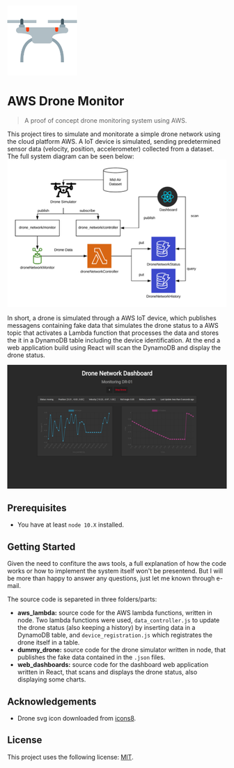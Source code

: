 <p align="left">
   <img src=".github/logo.svg" width="160"/>
</p>

# AWS Drone Monitor

> A proof of concept drone monitoring system using AWS.

This project tires to simulate and monitorate a simple drone network using the cloud platform AWS. A IoT device is simulated, sending predetermined sensor data (velocity, position, accelerometer) collected from a dataset. The full system diagram can be seen below:
 <img src=".github/diagram.png" />

In short, a drone is simulated through a AWS IoT device, which publishes messagens containing fake data that simulates the drone status to a AWS topic that activates a Lambda function that processes the data and stores the it in a DynamoDB table including the device identification. At the end a web application build using React will scan the DynamoDB and display the drone status.

![Dashboard Image 1](.github/dashboard_1.png)

## Prerequisites

* You have at least `node 10.X` installed.

## Getting Started

Given the need to confiture the aws tools, a full explanation of how the code works or how to implement the system itself won't be presentend. But I will be more than happy to answer any questions, just let me known through e-mail.

The source code is separeted in three folders/parts:

* **aws_lambda:** source code for the AWS lambda functions, written in node. Two lambda functions were used, `data_controller.js` to update the drone status (also keeping a history) by inserting data in a DynamoDB table, and `device_registration.js` which registrates the drone itself in a table.
* **dummy_drone:** source code for the drone simulator written in node, that publishes the fake data contained in the `.json` files.
* **web_dashboards:** source code for the dashboard web application written in React, that scans and displays the drone status, also displaying some charts.

## Acknowledgements

* Drone svg icon downloaded  from [icons8](https://icons8.com/).

## License

This project uses the following license: [MIT](https://github.com/Davidsksilva/drone-network-dashboard/blob/master/LICENSE.md).
